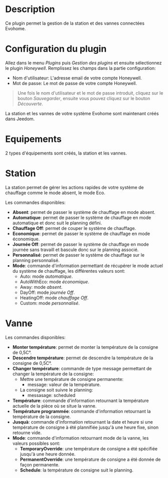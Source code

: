 Description
===

Ce plugin permet la gestion de la station et des vannes connectées Evohome.

Configuration du plugin
===

Allez dans le menu *Plugins* puis *Gestion des plugins* et ensuite sélectionnez le plugin *Honeywell*.
Remplissez  les champs dans la partie configuration:
- Nom d'utilisateur: L'adresse email de votre compte Honeywell.
- Mot de passe: Le mot de passe de votre compte Honeywell.

> Une fois le nom d'utilisateur et le mot de passe introduit, cliquez sur le bouton *Sauvegarder*, ensuite vous pouvez cliquez sur le bouton *Découverte*.

La station et les vannes de votre  système Evohome sont maintenant créés dans Jeedom.

Equipements
===

2 types d'équipements sont créés, la station et les vannes.

Station
====

La station permet de gérer les actions rapides de votre système de chauffage comme le mode absent, le mode Eco.

Les commandes disponibles:

- **Absent**: permet de passer le système de chauffage en mode absent.
- **Automatique**: permet de passer le système de chauffage en mode automatique et donc suit le planning défini.
- **Chauffage Off**: permet de couper le système de chauffage.
- **Economique**: permet de passer le système de chauffage en mode économique.
- **Journée Off**: permet de passer le système de chauffage en mode journée sans travaill et bascule donc sur le planning associé.
- **Personnalisé**: permet de passer le système de chauffage sur le planning personnalisé.
- **Mode**: commande d'information permettant de récupérer le mode actuel du système de chauffage, les différentes valeurs sont:
    - Auto: mode *automatique*.
    - AutoWithEco: mode *économique*.
    - Away: mode *absent*.
    - DayOff: mode *journée Off*.
    - HeatingOff: mode *chauffage Off*.
    - Custom: mode *personnalisé*.



Vanne
====

Les commandes disponibles:
- **Monter température**: permet de monter la température de la consigne de 0,5C°.
- **Descendre température**: permet de descendre la température de la consigne de 0,5C°.
- **Changer température**: commande de type message permettant de changer la température de la consigne:
    - Mettre une température de consigne permanente:
        - message: valeur de la température.
    - La consigne soit suivre le planning:
        - messasage: scheduled
- **Température**: commande d'information retournant la température actuelle de la pièce où se situe la vanne.
- **Température programmée**: commande d'information retournant la température de la consigne.
- **Jusquà**: commande d'information retournant la date et heure si une température de consigne à été plannifiée jusqu'à une heure fixe, sinon retourne vide.
- **Mode**: commande d'information retournant mode de la vanne, les valeurs possibles sont:
    - **TemporaryOverride**: une température de consigne a été spécifiée jusqu'à une heure donnée.
    - **PermanentOverride**: une température de consigne a été donnée de façon permanente.
    - **Schedule**: la température de consigne suit le planning.